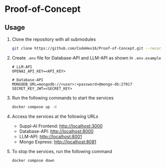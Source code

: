 # Proof-of-Concept

## Usage

1. Clone the repository with all submodules

    ```bash
    git clone https://github.com/CodeHex16/Proof-of-Concept.git --recurse-submodules
    ```

1. Create `.env` file for Database-API and LLM-API as shown in `.env.example`

    ```dosini
    # LLM-API
    OPENAI_API_KEY=<API_KEY>
    ```

    ```dosini
    # Database-API
    MONGODB_URL=mongodb://<user>:<password>@mongo-db:27017
    SECRET_KEY_JWT=<SECRET_KEY>
    ```

1. Run the following commands to start the services

    ```bash
    docker compose up -d
    ```

1. Access the services at the following URLs

    - Suppl-AI Frontend: [http://localhost:3000](http://localhost:3000)
    - Database-API: [http://localhost:8000](http://localhost:8000)
    - LLM-API: [http://localhost:8001](http://localhost:8001)
    - Mongo Express: [http://localhost:8081](http://localhost:8081)

1. To stop the services, run the following command
    ```bash
    docker compose down
    ```
